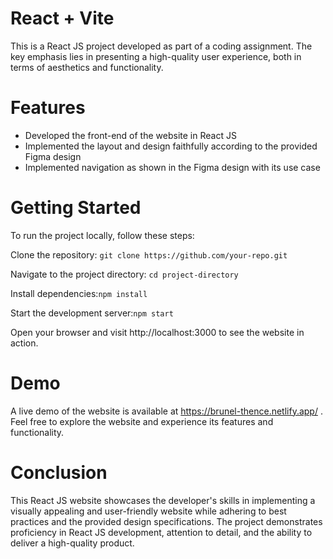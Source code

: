 # React + Vite


This is a React JS project developed as part of a coding assignment. The key emphasis lies in presenting a high-quality user experience, both in terms of aesthetics and functionality.

# Features

- Developed the front-end of the website in React JS
- Implemented the layout and design faithfully according to the provided Figma design
- Implemented navigation as shown in the Figma design with its use case

# Getting Started
To run the project locally, follow these steps:

Clone the repository: ``` git clone https://github.com/your-repo.git ```

Navigate to the project directory: ``` cd project-directory ```

Install dependencies:``` npm install  ```

Start the development server:``` npm start ```

Open your browser and visit http://localhost:3000 to see the website in action.

# Demo
A live demo of the website is available at https://brunel-thence.netlify.app/ . Feel free to explore the website and experience its features and functionality.

# Conclusion
This React JS website showcases the developer's skills in implementing a visually appealing and user-friendly website while adhering to best practices and the provided design specifications. The project demonstrates proficiency in React JS development, attention to detail, and the ability to deliver a high-quality product.
